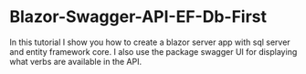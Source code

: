 # Blazor-Swagger-API-EF-Db-First

In this tutorial I show you how to create a blazor server app with sql server and entity framework core. I also use the package swagger UI for displaying what verbs are available in the API.
